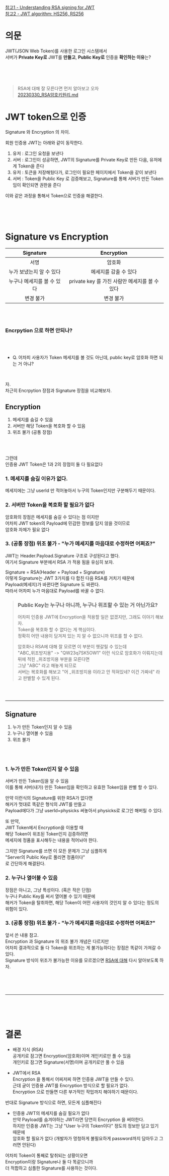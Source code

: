 [참고1 - Understanding RSA signing for JWT](https://stackoverflow.com/questions/38588319/understanding-rsa-signing-for-jwt)     
[참고2 - JWT algorithm: HS256, RS256](https://medium.com/jongho-developer/jwt-algorithm-hs256-rs256-1ab9f833c486)    
   
# 의문   
   
JWT(JSON Web Token)를 사용한 로그인 시스템에서   
서버가 **Private Key로** JWT를 **만들고**, **Public Key로** 인증을 **확인하는 이유**는?   
   
<br><br><br>  
  
> RSA에 대해 잘 모른다면 먼저 알아보고 오자  
> [20230330_RSA암호키원리.md](https://github.com/PhysicksKim/TIL/blob/main/CS/Security/20230330_RSA%EC%95%94%ED%98%B8%ED%82%A4%EC%9B%90%EB%A6%AC.md)  
   
# JWT token으로 인증     
    
Signature 와 Encryption 의 차이.    
    
회원 인증용 JWT는 아래와 같이 동작한다.    
    
1. 유저 : 로그인 요청을 보낸다    
2. 서버 : 로그인이 성공하면, JWT의 Signature를 Private Key로 만든 다음, 유저에게 Token을 준다    
3. 유저 : 토큰을 저장해뒀다가, 로그인이 필요한 페이지에서 Token을 같이 보낸다   
4. 서버 : Token을 Public Key 로 검증해보고, Signature를 통해 서버가 만든 Token임이 확인되면 권한을 준다  
  
이와 같은 과정을 통해서 Token으로 인증을 해결한다.  
  
<br><br><br>  
  
# Signature vs Encryption  
  
|Signature|Encryption|  
|:---:|:---:|  
|서명|암호화|  
|누가 보냈는지 알 수 있다|메세지를 감출 수 있다|  
|누구나 메세지를 볼 수 있다|private key 를 가진 사람만 메세지를 볼 수 있다|  
|변경 불가|변경 불가|
  
<br><br>  
  
### Encrpytion 으로 하면 안되나?  
  
<br><br>
  
- Q. 어차피 사용자가 Token 메세지를 볼 것도 아닌데, public key로 암호화 하면 되는 거 아냐?  
  
<br>
  
자.   
차근히 Encrpytion 장점과 Signature 장점을 비교해보자.  
    
## Encryption   
1. 메세지를 숨길 수 있음  
2. 서버만 해당 Token을 복호화 할 수 있음  
3. 위조 불가 (공통 장점)  
  
<br><br>
  
그런데  
인증용 JWT Token은 1과 2의 장점이 둘 다 필요없다  
  
### 1. 메세지를 숨길 이유가 없다.  
메세지에는 그냥 userId 만 적어놓아서 누구의 Token인지만 구분해두기 때문이다.  
   
    
### 2. 서버만 Token을 복호화 할 필요가 없다  
암호화의 장점은 메세지를 숨길 수 있다는 점 이지만  
어차피 JWT token의 Payload에 민감한 정보를 담지 않을 것이므로  
암호화 자체가 필요 없다  
   
   
### 3. (공통 장점) 위조 불가 - "누가 메세지를 마음대로 수정하면 어쩌죠?"   
JWT는 Header.Payload.Signature 구조로 구성된다고 했다.     
여기서 Signature 부분에서 RSA 가 적용 됨을 유심히 보자.  
      
Signature = RSA(Header + Payload + Signature)   
이렇게 Signature는 JWT 3가지를 다 합친 다음 RSA를 거치기 때문에  
Payload(메세지)가 바뀐다면 Signature 도 바뀐다.  
따라서 어차피 누가 마음대로 Payload를 바꿀 수 없다.  
  
> ### Public Key는 누구나 아니까, 누구나 위조할 수 있는 거 아닌가요?  
> 어차피 인증용 JWT에 Encryption을 적용할 일은 없겠지만, 그래도 이야기 해보자.      
> Token을 복호화 할 수 없다는 게 핵심이다.   
> 정확히 어떤 내용이 담겨져 있는 지 알 수 없으니까 위조를 할 수 없다.  
>     
> 암호화나 RSA에 대해 잘 모르면 이 부분이 헷갈릴 수 있는데  
> "ABC_위조방지용" -> "QW23q7SK5OW1" 이런 식으로 암호화가 이뤄지는데  
> 뒤에 적힌 \_위조방지용 부분을 모른다면  
> 그냥 "ABC" 라고 해놓게 되므로   
> 서버는 복호화를 해보고 "어 \_위조방지용 이라고 안 적혀있네? 이건 가짜네" 라고 판별할 수 있게 된다.  
     
  
<br><br>  

---

## Signature  
1. 누가 만든 Token인지 알 수 있음  
2. 누구나 열어볼 수 있음  
3. 위조 불가  
  
<br><br>  

### 1. 누가 만든 Token인지 알 수 있음  
서버가 만든 Token임을 알 수 있음  
이를 통해 서버(내가) 만든 Token임을 확인하고 유효한 Token임을 판별 할 수 있다.    
  
만약 이런식의 Signature를 위한 RSA가 없다면    
해커가 멋대로 똑같은 형식의 JWT를 만들고    
Payload에다가 그냥 userId=physicks 써놓아서 physicks로 로그인 해버릴 수 있다.   
  
또 만약,  
JWT Token에서 Encryption을 이용할 때   
해당 Token이 위조된 Token인지 검증하려면  
메세지에 정품을 표시해두는 내용을 적어놔야 한다.    
  
그치만 Signature를 쓰면 이 모든 문제가 그냥 심플하게  
"Server의 Public Key로 풀리면 정품이다"  
로 간단하게 해결된다.  
  
### 2. 누구나 열어볼 수 있음  
장점은 아니고, 그냥 특성이다. (혹은 작은 단점)    
누구나 Public Key를 써서 열어볼 수 있기 때문에  
해커가 Token을 탈취하면, 해당 Token이 어떤 사용자의 것인지 알 수 있다는 정도의 위험이 있다.  
  
### 3. (공통 장점) 위조 불가 - "누가 메세지를 마음대로 수정하면 어쩌죠?"   
앞서 쓴 내용 참고.  
Encryption 과 Signature 의 위조 불가 개념은 다르지만   
어차피 결과적으로 둘 다 Token을 위조하는 게 불가능하다는 장점은 똑같이 가져갈 수 있다.  
Signature 방식이 위조가 불가능한 이유를 모르겠으면 [RSA에 대해](https://github.com/PhysicksKim/TIL/blob/main/CS/Security/20230330_RSA%EC%95%94%ED%98%B8%ED%82%A4%EC%9B%90%EB%A6%AC.md) 다시 알아보도록 하자.  
  
<br><br><br>  

---

<br><br><br>  

# 결론  
- 배경 지식 (RSA)  
공개키로 잠그면 Encryption(암호화)이며 개인키로만 풀 수 있음  
개인키로 잠그면 Signature(서명)이며 공개키로만 풀 수 있음   
  
- JWT에서 RSA  
Encryption 을 통해서 어찌저찌 하면 인증용 JWT을 만들 수 있다.  
근데 굳이 인증용 JWT를 Encryption 방식으로 할 필요가 없다.  
Encryption 으로 만들면 다른 부가적인 작업까지 해야하기 때문이다.  
  
반대로 Signature 방식으로 하면, 모든게 심플해진다  
  
- 인증용 JWT의 메세지를 숨길 필요가 없다  
만약 Payload를 숨겨야하는 JWT라면 당연히 Encryption 을 써야한다.  
하지만 인증용 JWT는 그냥 "User 누구의 Token이다" 정도의 정보만 담고 있기 때문에  
암호화 할 필요가 없다  (개발자가 멍청하게 불필요하게 password까지 담아두고 그러면 안된다)  
  
어차피 Token이 통째로 탈취되는 상황이오면  
Encryption이랑 Signature나 둘 다 똑같으니까   
더 적합하고 심플한 Signature를 사용하는 것이다.  
  
  
